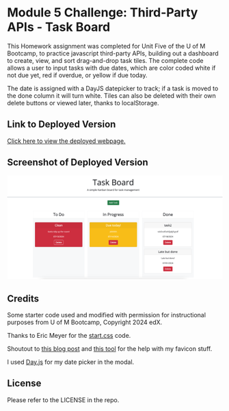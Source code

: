 # Module 5 Challenge: Third-Party APIs - Task Board

This Homework assignment was completed for Unit Five of the U of M Bootcamp, to practice javascript third-party APIs, building out a dashboard to create, view, and sort drag-and-drop task tiles. The complete code allows a user to input tasks with due dates, which are color coded white if not due yet, red if overdue, or yellow if due today.

The date is assigned with a DayJS datepicker to track; if a task is moved to the done column it will turn white. Tiles can also be deleted with their own delete buttons or viewed later, thanks to localStorage.

## Link to Deployed Version
[Click here to view the deployed webpage.](https://floatingpoint-exaflop.github.io/task-board)

## Screenshot of Deployed Version
![image](./assets/deployed-screenshot.png)

## Credits

Some starter code used and modified with permission for instructional purposes from U of M Bootcamp, Copyright 2024 edX.

Thanks to Eric Meyer for the [start.css](http://meyerweb.com/eric/tools/css/reset/) code.

Shoutout to [this blog post](https://www.seoptimer.com/blog/favicon-not-showing-up/) and [this tool](https://favicon.io/favicon-converter/) for the help with my favicon stuff.

I used [Day.js](https://day.js.org/en/) for my date picker in the modal.

## License

Please refer to the LICENSE in the repo.